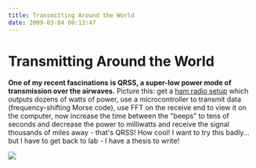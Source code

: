 ```yaml
---
title: Transmitting Around the World
date: 2009-03-04 00:13:47
---
```


# Transmitting Around the World

__One of my recent fascinations__ __is QRSS, a super-low power mode of transmission over the airwaves.__ Picture this: get a [ham radio setup](http://www.tlg.uci.edu/~ted/graphics/ham_radio_station.jpeg) which outputs dozens of watts of power, use a microcontroller to transmit data (frequency-shifting Morse code), use FFT on the receive end to view it on the computer, now increase the time between the "beeps" to tens of seconds and decrease the power to milliwatts and receive the signal thousands of miles away - that's QRSS! How cool! I want to try this badly... but I have to get back to lab - I have a thesis to write!

<div class="text-center img-border">

![](parallelism.jpg)

</div>

